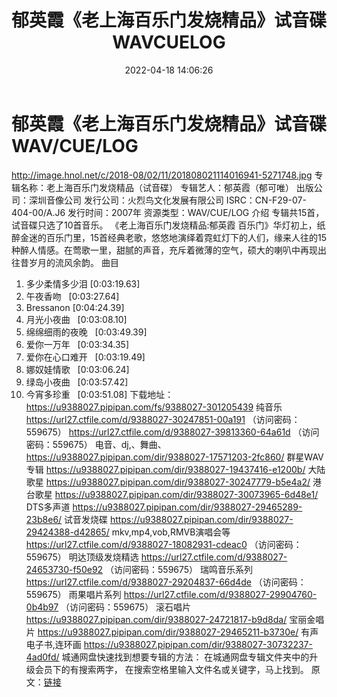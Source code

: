 ﻿---
title: 郁英霞《老上海百乐门发烧精品》试音碟WAVCUELOG
date: 2022-04-18 14:06:26
categories: WAV车载音乐、镜像
tags: 国语流行
---
# 郁英霞《老上海百乐门发烧精品》试音碟WAV/CUE/LOG

http://image.hnol.net/c/2018-08/02/11/201808021114016941-5271748.jpg
专辑名称：老上海百乐门发烧精品（试音碟）
专辑艺人：郁英霞（郁可唯）
出版公司：深圳音像公司
发行公司：火烈鸟文化发展有限公司
ISRC：CN-F29-07-404-00/A.J6
发行时间：2007年
资源类型：WAV/CUE/LOG
介绍
专辑共15首，试音碟只选了10首音乐。
《老上海百乐门发烧精品:郁英霞
百乐门》华灯初上，纸醉金迷的百乐门里，15首经典老歌，悠悠地演绎着霓虹灯下的人们，缘来人往的15种醉人情感。在莺歌一里，甜腻的声音，充斥着微薄的空气，硕大的喇叭中再现出往昔岁月的流风余韵。
曲目
01. 多少柔情多少泪
[0:03:19.63]
02. 午夜香吻   [0:03:27.64]
03. Bressanon
[0:04:24.39]
04. 月光小夜曲   [0:03:08.10]
05. 绵绵细雨的夜晚   [0:03:49.39]
06. 爱你一万年   [0:03:34.35]
07. 爱你在心口难开   [0:03:19.49]
08. 娜奴娃情歌   [0:03:06.24]
09. 绿岛小夜曲   [0:03:57.42]
10. 今宵多珍重   [0:03:51.08]
下载地址：
https://u9388027.pipipan.com/fs/9388027-301205439
纯音乐
https://url27.ctfile.com/d/9388027-30247851-00a191
（访问密码：559675）
https://url27.ctfile.com/d/9388027-39813360-64a61d
（访问密码：559675）
电音、dj,、舞曲、
https://u9388027.pipipan.com/dir/9388027-17571203-2fc860/
群星WAV专辑
https://u9388027.pipipan.com/dir/9388027-19437416-e1200b/
大陆歌星
https://u9388027.pipipan.com/dir/9388027-30247779-b5e4a2/
港台歌星
https://u9388027.pipipan.com/dir/9388027-30073965-6d48e1/
DTS多声道
https://u9388027.pipipan.com/dir/9388027-29465289-23b8e6/
试音发烧碟
https://u9388027.pipipan.com/dir/9388027-29424388-d42865/
mkv,mp4,vob,RMVB演唱会等
https://url27.ctfile.com/d/9388027-18082931-cdeac0
（访问密码：559675）
明达顶级发烧精选
https://url27.ctfile.com/d/9388027-24653730-f50e92
（访问密码：559675）
瑞鸣音乐系列
https://url27.ctfile.com/d/9388027-29204837-66d4de
（访问密码：559675）
雨果唱片系列
https://url27.ctfile.com/d/9388027-29904760-0b4b97
（访问密码：559675）
滚石唱片
https://u9388027.pipipan.com/dir/9388027-24721817-b9d8da/
宝丽金唱片
https://u9388027.pipipan.com/dir/9388027-29465211-b3730e/
有声电子书,连环画
https://u9388027.pipipan.com/dir/9388027-30732237-4ad0fd/
城通网盘快速找到想要专辑的方法：
在城通网盘专辑文件夹中的升级会员下的有搜索两字，
在搜索空格里输入文件名或关键字，马上找到。
原文：[链接](https://blog.sina.com.cn/s/blog_1647c7e7601030wq0.html)